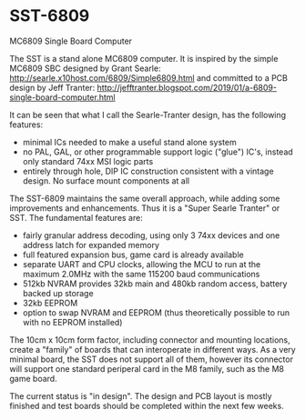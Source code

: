 # SST-6809
MC6809 Single Board Computer

The SST is a stand alone MC6809 computer. It is inspired by the simple MC6809 SBC designed by Grant Searle:
http://searle.x10host.com/6809/Simple6809.html
and committed to a PCB design by Jeff Tranter:
http://jefftranter.blogspot.com/2019/01/a-6809-single-board-computer.html

It can be seen that what I call the Searle-Tranter design, has the following features:
- minimal ICs needed to make a useful stand alone system
- no PAL, GAL, or other programmable support logic ("glue") IC's, instead only standard 74xx MSI logic parts
- entirely through hole, DIP IC construction consistent with a vintage design. No surface mount components at all

The SST-6809 maintains the same overall approach, while adding some improvements and enhancements. Thus it is a "Super Searle Tranter" or SST. The fundamental features are:
- fairly granular address decoding, using only 3 74xx devices and one address latch for expanded memory
- full featured expansion bus, game card is already available
- separate UART and CPU clocks, allowing the MCU to run at the maximum 2.0MHz with the same 115200 baud communications
- 512kb NVRAM provides 32kb main and 480kb random access, battery backed up storage
- 32kb EEPROM
- option to swap NVRAM and EEPROM (thus theoretically possible to run with no EEPROM installed)

The 10cm x 10cm form factor, including connector and mounting locations, create a "family" of boards that can interoperate in different ways. As a very minimal board, the SST does not support all of them, however its connector will support one standard periperal card in the M8 family, such as the M8 game board.

The current status is "in design". The design and PCB layout is mostly finished and test boards should be completed within the next few weeks.
